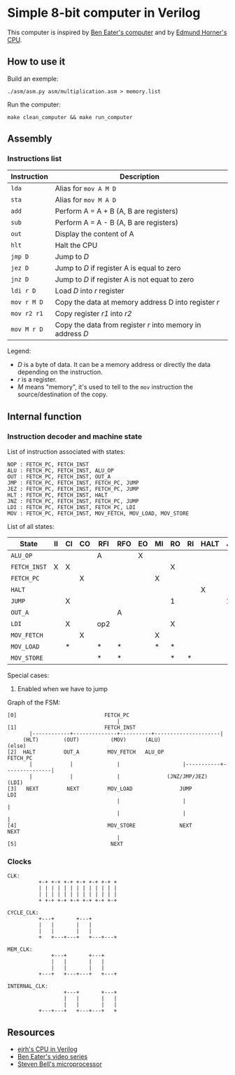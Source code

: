 Simple 8-bit computer in Verilog
================================

This computer is inspired by [Ben Eater's computer](https://eater.net/8bit/) and by [Edmund Horner's CPU](https://github.com/ejrh/cpu).



## How to use it

Build an exemple:

```
./asm/asm.py asm/multiplication.asm > memory.list
```

Run the computer:

```
make clean_computer && make run_computer
```

## Assembly

### Instructions list

| Instruction   | Description                                                |
|---------------|------------------------------------------------------------|
| ``lda``       | Alias for ``mov A M D``                                    |
| ``sta``       | Alias for ``mov M A D``                                    |
| ``add``       | Perform A = A + B (A, B are registers)                     |
| ``sub``       | Perform A = A - B (A, B are registers)                     |
| ``out``       | Display the content of A                                   |
| ``hlt``       | Halt the CPU                                               |
| ``jmp D``     | Jump to _D_                                                |
| ``jez D``     | Jump to _D_ if register A is equal to zero                 |
| ``jnz D``     | Jump to _D_ if register A is not equat to zero             |
| ``ldi r D``   | Load _D_ into _r_ register                                 |
| ``mov r M D`` | Copy the data at memory address D into register _r_        |
| ``mov r2 r1`` | Copy register _r1_ into _r2_                               |
| ``mov M r D`` | Copy the data from register _r_ into memory in address _D_ |

Legend:

* _D_ is a byte of data. It can be a memory address or directly the data depending on the instruction.
* _r_ is a register.
* _M_ means "memory", it's used to tell to the ``mov`` instruction the source/destination of the copy.



## Internal function

### Instruction decoder and machine state

List of instruction associated with states:

```
NOP : FETCH_PC, FETCH_INST
ALU : FETCH_PC, FETCH_INST, ALU_OP
OUT : FETCH_PC, FETCH_INST, OUT_A
JMP : FETCH_PC, FETCH_INST, FETCH_PC, JUMP
JEZ : FETCH_PC, FETCH_INST, FETCH_PC, JUMP
HLT : FETCH_PC, FETCH_INST, HALT
JNZ : FETCH_PC, FETCH_INST, FETCH_PC, JUMP
LDI : FETCH_PC, FETCH_INST, FETCH_PC, LDI
MOV : FETCH_PC, FETCH_INST, MOV_FETCH, MOV_LOAD, MOV_STORE
```

List of all states:

| State         | II | CI | CO | RFI | RFO | EO | MI | RO | RI | HALT | J | OI |
|---------------|----|----|----|-----|-----|----|----|----|----|------|---|----|
| `ALU_OP`      |    |    |    | A   |     | X  |    |    |    |      |   |    |
| `FETCH_INST`  | X  | X  |    |     |     |    |    | X  |    |      |   |    |
| `FETCH_PC`    |    |    | X  |     |     |    | X  |    |    |      |   |    |
| `HALT`        |    |    |    |     |     |    |    |    |    | X    |   |    |
| `JUMP`        |    | X  |    |     |     |    |    | 1  |    |      | 1 |    |
| `OUT_A`       |    |    |    |     | A   |    |    |    |    |      |   | X  |
| `LDI`         |    | X  |    | op2 |     |    |    | X  |    |      |   |    |
| `MOV_FETCH`   |    |    | X  |     |     |    | X  |    |    |      |   |    |
| `MOV_LOAD`    |    | *  |    | *   | *   |    | *  | *  |    |      |   |    |
| `MOV_STORE`   |    |    |    | *   | *   |    |    | *  | *  |      |   |    |

Special cases:

1. Enabled when we have to jump


Graph of the FSM:

```
[0]                            FETCH_PC
                                   |
[1]                            FETCH_INST
       |------------+--------------+----------+---------------------|
     (HLT)        (OUT)          (MOV)      (ALU)                (else)
[2]  HALT         OUT_A         MOV_FETCH   ALU_OP                FETCH_PC
       |            |              |                    |-----------+---------------|
       |            |              |               (JNZ/JMP/JEZ)                  (LDI)
[3]   NEXT         NEXT         MOV_LOAD               JUMP                        LDI
                                   |                    |                           |
                                   |                    |                           |
[4]                             MOV_STORE              NEXT                        NEXT
                                   |
[5]                              NEXT
```

### Clocks

```
CLK:
          +-+ +-+ +-+ +-+ +-+ +-+ +
          | | | | | | | | | | | | |
          | | | | | | | | | | | | |
          + +-+ +-+ +-+ +-+ +-+ +-+

CYCLE_CLK:
          +---+       +---+
          |   |       |   |
          |   |       |   |
          +   +---+---+   +---+---+

MEM_CLK:
              +---+       +---+
              |   |       |   |
              |   |       |   |
          +---+   +---+---+   +---+

INTERNAL_CLK:
                  +---+       +---+
                  |   |       |   |
                  |   |       |   |
          +---+---+   +---+---+   +
```



## Resources

* [ejrh's CPU in Verilog](https://github.com/ejrh/cpu)
* [Ben Eater's video series](https://eater.net/8bit/)
* [Steven Bell's microprocessor](https://stanford.edu/~sebell/oc_projects/ic_design_finalreport.pdf)
